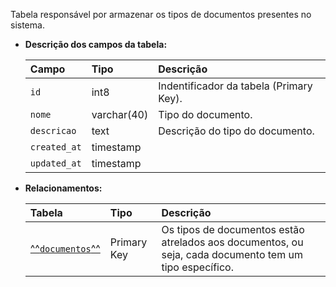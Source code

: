 Tabela responsável por armazenar os tipos de documentos presentes no sistema.

- **Descrição dos campos da tabela:**

  | Campo        | Tipo        | Descrição                               |
  | :----------- | :---------- | :-------------------------------------- |
  | `id`         | int8        | Indentificador da tabela (Primary Key). |
  | `nome`       | varchar(40) | Tipo do documento.                      |
  | `descricao`  | text        | Descrição do tipo do documento.         |
  | `created_at` | timestamp   |                                         |
  | `updated_at` | timestamp   |                                         |

- **Relacionamentos:**

  | Tabela                          | Tipo        | Descrição                                                                                              |
  | :------------------------------ | :---------- | :----------------------------------------------------------------------------------------------------- |
  | [^^`documentos`^^](#documentos) | Primary Key | Os tipos de documentos estão atrelados aos documentos, ou seja, cada documento tem um tipo específico. |